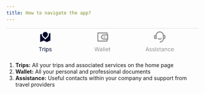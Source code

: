 ```yaml
---
title: How to navigate the app?
---
```


![](./images/tab-bar.png)

1. **Trips:** All your trips and associated services on the home page
2. **Wallet:** All your personal and professional documents
3. **Assistance:** Useful contacts within your company and support from travel providers